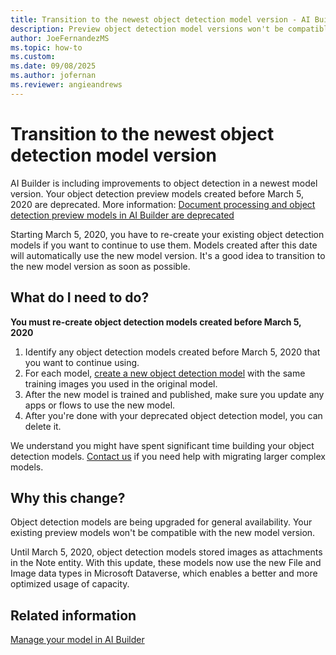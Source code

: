 ```yaml
---
title: Transition to the newest object detection model version - AI Builder | Microsoft Docs
description: Preview object detection model versions won't be compatible with updated model versions, so you have to re-create existing models.
author: JoeFernandezMS
ms.topic: how-to
ms.custom: 
ms.date: 09/08/2025
ms.author: jofernan
ms.reviewer: angieandrews
---
```


# Transition to the newest object detection model version

AI Builder is including improvements to object detection in a newest model version. Your object detection preview models created before March 5, 2020 are deprecated. More information: [Document processing and object detection preview models in AI Builder are deprecated](/power-platform/important-changes-coming#form-processing-and-object-detection-preview-models-in-ai-builder-are-deprecated)

Starting March 5, 2020, you have to re-create your existing object detection models if you want to continue to use them. Models created after this date will automatically use the new model version. It's a good idea to transition to the new model version as soon as possible.

## What do I need to do?

**You must re-create object detection models created before March 5, 2020** 

1. Identify any object detection models created before March 5, 2020 that you want to continue using.
1. For each model, [create a new object detection model](get-started-with-object-detection.md) with the same training images you used in the original model.
1. After the new model is trained and published, make sure you update any apps or flows to use the new model.
1. After you're done with your deprecated object detection model, you can delete it.

We understand you might have spent significant time building your object detection models. [Contact us](mailto:aihelpen@microsoft.com) if you need help with migrating larger complex models.

## Why this change?

Object detection models are being upgraded for general availability. Your existing preview models won't be compatible with the new model version.

Until March 5, 2020, object detection models stored images as attachments in the Note entity. With this update, these models now use the new File and Image data types in Microsoft Dataverse, which enables a better and more optimized usage of capacity.

## Related information

[Manage your model in AI Builder](manage-model.md)


